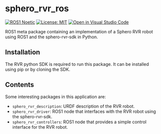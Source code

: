 # sphero_rvr_ros

[![ROS1 Noetic](https://img.shields.io/badge/ROS1-Noetic-blue)](http://wiki.ros.org/noetic/Installation/Ubuntu)
[![License: MIT](https://img.shields.io/badge/License-MIT-yellow.svg)](https://opensource.org/licenses/MIT)
[![Open in Visual Studio Code](https://img.shields.io/badge/vscode-dev-blue)](https://open.vscode.dev/AIResearchLab/sphero_rvr_ros)

ROS1 meta package containing an implementation of a Sphero RVR robot using ROS1 and the sphero-rvr-sdk in Python.

## Installation

The RVR python SDK is required to run this package. It can be installed using pip or by cloning the SDK.

## Contents

Some interesting packages in this application are:

- `sphero_rvr_description`: URDF description of the RVR robot.
- `sphero_rvr_driver`: ROS1 node that interfaces with the RVR robot using the sphero-rvr-sdk.
- `sphero_rvr_controllers`: ROS1 node that provides a simple control interface for the RVR robot.
